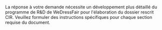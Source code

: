 La réponse à votre demande nécessite un développement plus détaillé du programme de R&D de WeDressFair pour l'élaboration du dossier rescrit CIR. Veuillez formuler des instructions spécifiques pour chaque section requise du document.